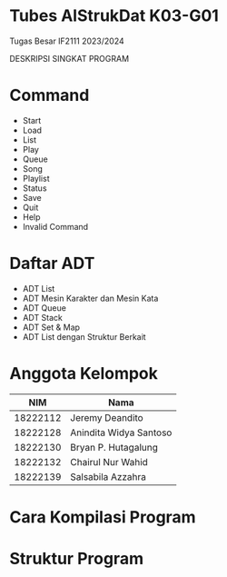 # Tubes AlStrukDat K03-G01
Tugas Besar IF2111 2023/2024 
<!--  -->
DESKRIPSI SINGKAT PROGRAM

# Command
* Start
* Load
* List
* Play
* Queue
* Song
* Playlist
* Status
* Save
* Quit
* Help
* Invalid Command

# Daftar ADT
* ADT List
* ADT Mesin Karakter dan Mesin Kata
* ADT Queue
* ADT Stack
* ADT Set & Map
* ADT List dengan Struktur Berkait

# Anggota Kelompok
| NIM | Nama |
|-----|------|
| 18222112 | Jeremy Deandito  | 
| 18222128 | Anindita Widya Santoso |
| 18222130 | Bryan P. Hutagalung  |
| 18222132 | Chairul Nur Wahid  |
| 18222139 | Salsabila Azzahra  |

# Cara Kompilasi Program
# Struktur Program